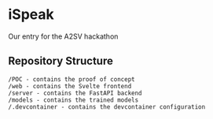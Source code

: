 # iSpeak
Our entry for the A2SV hackathon

## Repository Structure
```
/POC - contains the proof of concept
/web - contains the Svelte frontend
/server - contains the FastAPI backend
/models - contains the trained models
/.devcontainer - contains the devcontainer configuration
```